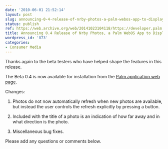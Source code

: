 ```yaml
---
date: '2010-06-01 21:52:14'
layout: post
slug: announcing-0-4-release-of-nrby-photos-a-palm-webos-app-to-display-nearby-photographs
status: publish
ref: https://web.archive.org/web/20141023104118/https://developer.palm.com/webChannel/index.php?packageid=org.eamonn.nrby
title: Announcing 0.4 Release of Nrby Photos, a Palm WebOS App to Display Nearby Photographs
wordpress_id: '873'
categories:
- Consumer Media
---
```


Thanks again to the beta testers who have helped shape the features in this release.

The Beta 0.4 is now available for installation from the [Palm application web page](https://web.archive.org/web/20141023104118/https://developer.palm.com/webChannel/index.php?packageid=org.eamonn.nrby).

Changes:


  1. Photos do not now automatically refresh when new photos are available, but instead the user controls the refresh explicitly by pressing a button.


  2. Included with the title of a photo is an indication of how far away and in what direction is the photo.


  3. Miscellaneous bug fixes.


Please add any questions or comments below.

